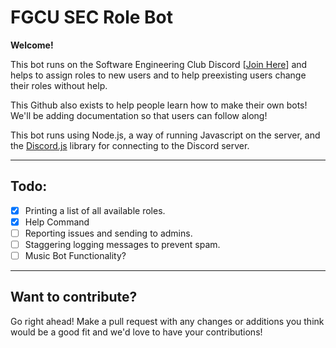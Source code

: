 # FGCU SEC Role Bot

**Welcome!**

This bot runs on the Software Engineering Club Discord [[Join Here](https://discord.gg/grwMCNt)] and helps to assign roles to new users and to help preexisting users change their roles without help.

This Github also exists to help people learn how to make their own bots! We'll be adding documentation so that users can follow along!

This bot runs using Node.js, a way of running Javascript on the server, and the [Discord.js](https://discord.js.org/) library for connecting to the Discord server.

---
## Todo:

* [x] Printing a list of all available roles.
* [x] Help Command
* [ ] Reporting issues and sending to admins.
* [ ] Staggering logging messages to prevent spam.
* [ ] Music Bot Functionality?

---
## Want to contribute?

Go right ahead! Make a pull request with any changes or additions you think would be a good fit and we'd love to have your contributions!
